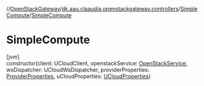 //[OpenStackGateway](../../../index.md)/[dk.aau.claaudia.openstackgateway.controllers](../index.md)/[SimpleCompute](index.md)/[SimpleCompute](-simple-compute.md)

# SimpleCompute

[jvm]\
constructor(client: UCloudClient, openstackService: [OpenStackService](../../dk.aau.claaudia.openstackgateway.services/-open-stack-service/index.md), wsDispatcher: UCloudWsDispatcher, providerProperties: [ProviderProperties](../../dk.aau.claaudia.openstackgateway.config/-provider-properties/index.md), uCloudProperties: [UCloudProperties](../../dk.aau.claaudia.openstackgateway.config/-u-cloud-properties/index.md))
